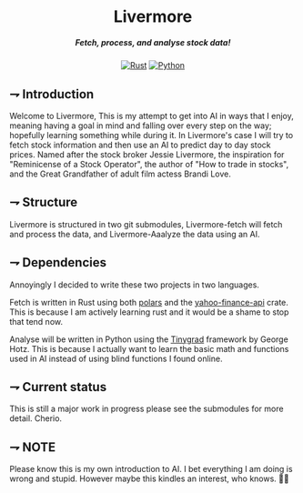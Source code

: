 <div align="center">

# Livermore
##### Fetch, process, and analyse stock data!

[![Rust](https://img.shields.io/badge/"Livermore-Fetch"-orange.svg?style=for-the-badge&logo=rust)](https://www.rust-lang.org/)
[![Python](https://img.shields.io/badge/Livermore\-Analyze-blue.svg?style=for-the-badge&logo=python&logoColor=white)](https://www.python.org/)
</div>

## ⇁  Introduction
Welcome to Livermore, This is my attempt to get into AI in ways that I enjoy, meaning having a goal in mind and falling over every step on the way; hopefully learning something while during it. In Livermore's case I will try to fetch stock information and then use an AI to predict day to day stock prices. Named after the stock broker Jessie Livermore, the inspiration for "Reminicense of a Stock Operator", the author of "How to trade in stocks", and the Great Grandfather of adult film actess Brandi Love.

## ⇁  Structure
Livermore is structured in two git submodules, Livermore-fetch will fetch and process the data, and Livermore-Aaalyze the data using an AI.

## ⇁  Dependencies
Annoyingly I decided to write these two projects in two languages. 

Fetch is written in Rust using both [polars](https://www.pola.rs/) and the [yahoo-finance-api](https://docs.rs/yahoo_finance_api/latest/yahoo_finance_api/) crate. This is because I am actively learning rust and it would be a shame to stop that tend now. 

Analyse will be written in Python using the [Tinygrad](https://github.com/geohot/tinygrad) framework by George Hotz. This is because I actually want to learn the basic math and functions used in AI instead of using blind functions I found online. 

## ⇁  Current status
This is still a major work in progress please see the submodules for more detail. Cherio.

## ⇁  NOTE
Please know this is my own introduction to AI. I bet everything I am doing is wrong and stupid. However maybe this kindles an interest, who knows. 🤷‍♂️
